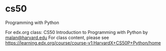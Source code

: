 # cs50
Programming with Python

For edx.org class: CS50 Introduction to Programming with Python by malan@harvard.edu 
For class content, please see https://learning.edx.org/course/course-v1:HarvardX+CS50P+Python/home
